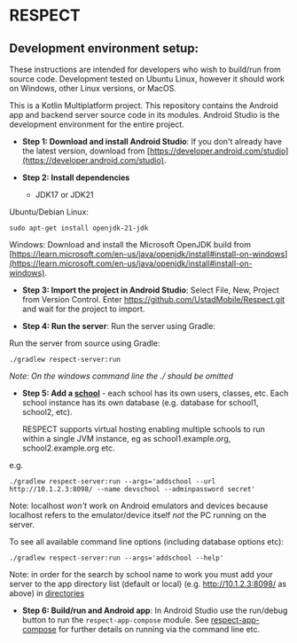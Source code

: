 # RESPECT

## Development environment setup:

These instructions are intended for developers who wish to build/run from source code. Development
tested on Ubuntu Linux, however it should work on Windows, other Linux versions, or MacOS. 

This is a Kotlin Multiplatform project. This repository contains the Android app and
backend server source code in its modules. Android Studio is the development environment for the
entire project. 

*  __Step 1: Download and install Android Studio__: If you don't already have the latest version, download
   from [https://developer.android.com/studio](https://developer.android.com/studio).

* __Step 2: Install dependencies__
    * JDK17 or JDK21

Ubuntu/Debian Linux:
```
sudo apt-get install openjdk-21-jdk
```

Windows:
Download and install the Microsoft OpenJDK build from 
[https://learn.microsoft.com/en-us/java/openjdk/install#install-on-windows](https://learn.microsoft.com/en-us/java/openjdk/install#install-on-windows).

* __Step 3: Import the project in Android Studio__: Select File, New, Project from Version Control. Enter
  https://github.com/UstadMobile/Respect.git and wait for the project to import.

* __Step 4: Run the server__: Run the server using Gradle:

Run the server from source using Gradle:
```
./gradlew respect-server:run
```
_Note: On the windows command line the ./ should be omitted_

* __Step 5: Add a [school](ARCHITECTURE.md#schools)__ - each school has its own users, classes, etc.
  Each school instance has its own database (e.g. database for school1, school2, etc).

  RESPECT supports virtual hosting enabling multiple schools to run within a single JVM instance, eg
  as school1.example.org, school2.example.org etc.

e.g.
```
./gradlew respect-server:run --args='addschool --url http://10.1.2.3:8098/ --name devschool --adminpassword secret' 
```
Note: localhost _won't_ work on Android emulators and devices because localhost refers to the 
emulator/device itself _not_ the PC running on the server.

To see all available command line options (including database options etc):
```
./gradlew respect-server:run --args='addschool --help'
```

Note: in order for the search by school name to work you must add your server to the app directory
list (default or local)
(e.g. http://10.1.2.3:8098/ as above) in [directories](respect-lib-shared/src/androidMain/resources/directories)

* __Step 6: Build/run and Android app__: In Android Studio use the run/debug button to run the 
 ```respect-app-compose``` module. See [respect-app-compose](respect-app-compose/) for further
 details on running via the command line etc.

